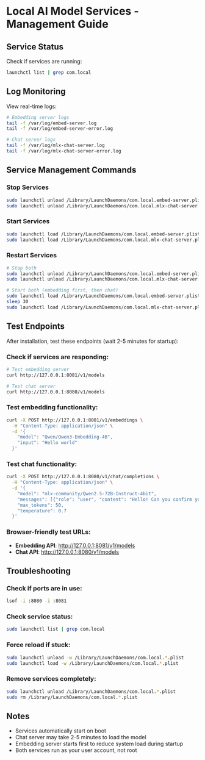 # Local AI Model Services - Management Guide

## Service Status
Check if services are running:
```bash
launchctl list | grep com.local
```

## Log Monitoring
View real-time logs:
```bash
# Embedding server logs
tail -f /var/log/embed-server.log
tail -f /var/log/embed-server-error.log

# Chat server logs  
tail -f /var/log/mlx-chat-server.log
tail -f /var/log/mlx-chat-server-error.log
```

## Service Management Commands

### Stop Services
```bash
sudo launchctl unload /Library/LaunchDaemons/com.local.embed-server.plist
sudo launchctl unload /Library/LaunchDaemons/com.local.mlx-chat-server.plist
```

### Start Services  
```bash
sudo launchctl load /Library/LaunchDaemons/com.local.embed-server.plist
sudo launchctl load /Library/LaunchDaemons/com.local.mlx-chat-server.plist
```

### Restart Services
```bash
# Stop both
sudo launchctl unload /Library/LaunchDaemons/com.local.embed-server.plist
sudo launchctl unload /Library/LaunchDaemons/com.local.mlx-chat-server.plist

# Start both (embedding first, then chat)
sudo launchctl load /Library/LaunchDaemons/com.local.embed-server.plist
sleep 30
sudo launchctl load /Library/LaunchDaemons/com.local.mlx-chat-server.plist
```

## Test Endpoints
After installation, test these endpoints (wait 2-5 minutes for startup):

### Check if services are responding:
```bash
# Test embedding server
curl http://127.0.0.1:8081/v1/models

# Test chat server  
curl http://127.0.0.1:8080/v1/models
```

### Test embedding functionality:
```bash
curl -X POST http://127.0.0.1:8081/v1/embeddings \
  -H "Content-Type: application/json" \
  -d '{
    "model": "Qwen/Qwen3-Embedding-4B",
    "input": "Hello world"
  }'
```

### Test chat functionality:
```bash
curl -X POST http://127.0.0.1:8080/v1/chat/completions \
  -H "Content-Type: application/json" \
  -d '{
    "model": "mlx-community/Qwen2.5-72B-Instruct-4bit",
    "messages": [{"role": "user", "content": "Hello! Can you confirm you are working?"}],
    "max_tokens": 50,
    "temperature": 0.7
  }'
```

### Browser-friendly test URLs:
- **Embedding API**: http://127.0.0.1:8081/v1/models
- **Chat API**: http://127.0.0.1:8080/v1/models

## Troubleshooting

### Check if ports are in use:
```bash
lsof -i :8080 -i :8081
```

### Check service status:
```bash
sudo launchctl list | grep com.local
```

### Force reload if stuck:
```bash
sudo launchctl unload -w /Library/LaunchDaemons/com.local.*.plist
sudo launchctl load -w /Library/LaunchDaemons/com.local.*.plist
```

### Remove services completely:
```bash
sudo launchctl unload /Library/LaunchDaemons/com.local.*.plist
sudo rm /Library/LaunchDaemons/com.local.*.plist
```

## Notes
- Services automatically start on boot
- Chat server may take 2-5 minutes to load the model
- Embedding server starts first to reduce system load during startup
- Both services run as your user account, not root 
